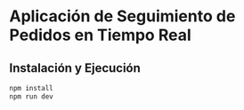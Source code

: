 # Aplicación de Seguimiento de Pedidos en Tiempo Real

## Instalación y Ejecución

```sh
npm install
npm run dev
